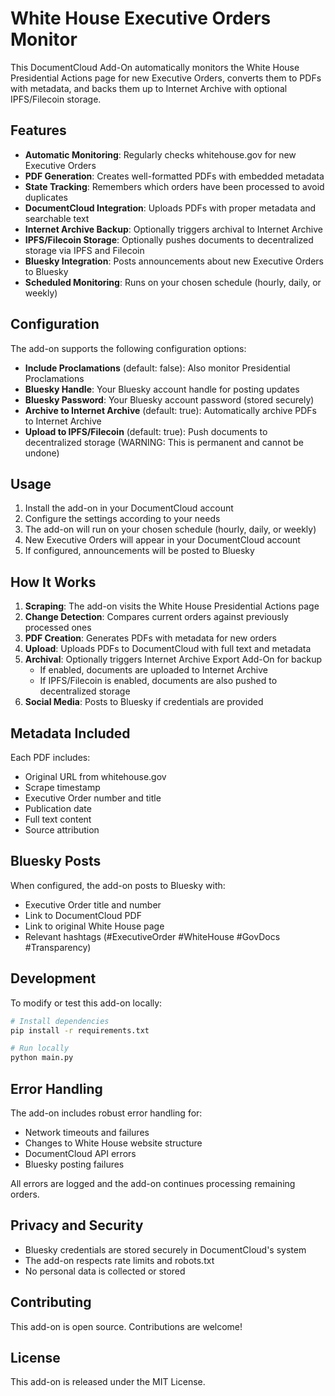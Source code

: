# White House Executive Orders Monitor

This DocumentCloud Add-On automatically monitors the White House Presidential Actions page for new Executive Orders, converts them to PDFs with metadata, and backs them up to Internet Archive with optional IPFS/Filecoin storage.

## Features

- **Automatic Monitoring**: Regularly checks whitehouse.gov for new Executive Orders
- **PDF Generation**: Creates well-formatted PDFs with embedded metadata
- **State Tracking**: Remembers which orders have been processed to avoid duplicates
- **DocumentCloud Integration**: Uploads PDFs with proper metadata and searchable text
- **Internet Archive Backup**: Optionally triggers archival to Internet Archive
- **IPFS/Filecoin Storage**: Optionally pushes documents to decentralized storage via IPFS and Filecoin
- **Bluesky Integration**: Posts announcements about new Executive Orders to Bluesky
- **Scheduled Monitoring**: Runs on your chosen schedule (hourly, daily, or weekly)

## Configuration

The add-on supports the following configuration options:

- **Include Proclamations** (default: false): Also monitor Presidential Proclamations
- **Bluesky Handle**: Your Bluesky account handle for posting updates
- **Bluesky Password**: Your Bluesky account password (stored securely)
- **Archive to Internet Archive** (default: true): Automatically archive PDFs to Internet Archive
- **Upload to IPFS/Filecoin** (default: true): Push documents to decentralized storage (WARNING: This is permanent and cannot be undone)

## Usage

1. Install the add-on in your DocumentCloud account
2. Configure the settings according to your needs
3. The add-on will run on your chosen schedule (hourly, daily, or weekly)
4. New Executive Orders will appear in your DocumentCloud account
5. If configured, announcements will be posted to Bluesky

## How It Works

1. **Scraping**: The add-on visits the White House Presidential Actions page
2. **Change Detection**: Compares current orders against previously processed ones
3. **PDF Creation**: Generates PDFs with metadata for new orders
4. **Upload**: Uploads PDFs to DocumentCloud with full text and metadata
5. **Archival**: Optionally triggers Internet Archive Export Add-On for backup
   - If enabled, documents are uploaded to Internet Archive
   - If IPFS/Filecoin is enabled, documents are also pushed to decentralized storage
6. **Social Media**: Posts to Bluesky if credentials are provided

## Metadata Included

Each PDF includes:
- Original URL from whitehouse.gov
- Scrape timestamp
- Executive Order number and title
- Publication date
- Full text content
- Source attribution

## Bluesky Posts

When configured, the add-on posts to Bluesky with:
- Executive Order title and number
- Link to DocumentCloud PDF
- Link to original White House page
- Relevant hashtags (#ExecutiveOrder #WhiteHouse #GovDocs #Transparency)

## Development

To modify or test this add-on locally:

```bash
# Install dependencies
pip install -r requirements.txt

# Run locally
python main.py
```

## Error Handling

The add-on includes robust error handling for:
- Network timeouts and failures
- Changes to White House website structure
- DocumentCloud API errors
- Bluesky posting failures

All errors are logged and the add-on continues processing remaining orders.

## Privacy and Security

- Bluesky credentials are stored securely in DocumentCloud's system
- The add-on respects rate limits and robots.txt
- No personal data is collected or stored

## Contributing

This add-on is open source. Contributions are welcome!

## License

This add-on is released under the MIT License.